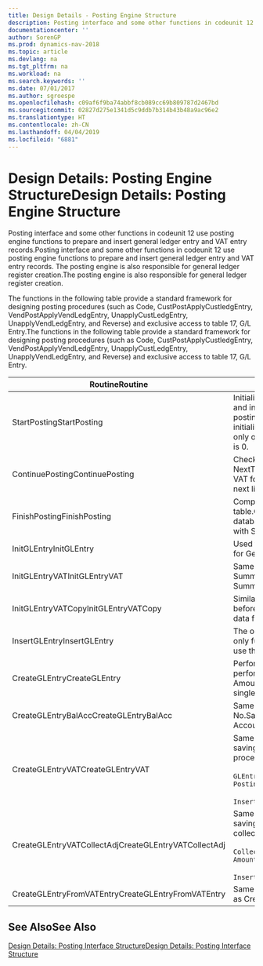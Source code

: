 ```yaml
---
title: Design Details - Posting Engine Structure
description: Posting interface and some other functions in codeunit 12 use posting engine functions to prepare and insert general ledger entry and VAT entry records. The posting engine is also responsible for general ledger register creation.
documentationcenter: ''
author: SorenGP
ms.prod: dynamics-nav-2018
ms.topic: article
ms.devlang: na
ms.tgt_pltfrm: na
ms.workload: na
ms.search.keywords: ''
ms.date: 07/01/2017
ms.author: sgroespe
ms.openlocfilehash: c09af6f9ba74abbf8cb089cc69b809787d2467bd
ms.sourcegitcommit: 02827d275e1341d5c9ddb7b314b43b48a9ac96e2
ms.translationtype: HT
ms.contentlocale: zh-CN
ms.lasthandoff: 04/04/2019
ms.locfileid: "6881"
---
```

# <a name="design-details-posting-engine-structure"></a><span data-ttu-id="594dc-104">Design Details: Posting Engine Structure</span><span class="sxs-lookup"><span data-stu-id="594dc-104">Design Details: Posting Engine Structure</span></span>
<span data-ttu-id="594dc-105">Posting interface and some other functions in codeunit 12 use posting engine functions to prepare and insert general ledger entry and VAT entry records.</span><span class="sxs-lookup"><span data-stu-id="594dc-105">Posting interface and some other functions in codeunit 12 use posting engine functions to prepare and insert general ledger entry and VAT entry records.</span></span> <span data-ttu-id="594dc-106">The posting engine is also responsible for general ledger register creation.</span><span class="sxs-lookup"><span data-stu-id="594dc-106">The posting engine is also responsible for general ledger register creation.</span></span>  
  
 <span data-ttu-id="594dc-107">The functions in the following table provide a standard framework for designing posting procedures (such as Code, CustPostApplyCustledgEntry, VendPostApplyVendLedgEntry, UnapplyCustLedgEntry, UnapplyVendLedgEntry, and Reverse) and exclusive access to table 17, G/L Entry.</span><span class="sxs-lookup"><span data-stu-id="594dc-107">The functions in the following table provide a standard framework for designing posting procedures (such as Code, CustPostApplyCustledgEntry, VendPostApplyVendLedgEntry, UnapplyCustLedgEntry, UnapplyVendLedgEntry, and Reverse) and exclusive access to table 17, G/L Entry.</span></span>  
  
|<span data-ttu-id="594dc-108">Routine</span><span class="sxs-lookup"><span data-stu-id="594dc-108">Routine</span></span>|<span data-ttu-id="594dc-109">Description</span><span class="sxs-lookup"><span data-stu-id="594dc-109">Description</span></span>|  
|-------------|---------------------------------------|  
|<span data-ttu-id="594dc-110">StartPosting</span><span class="sxs-lookup"><span data-stu-id="594dc-110">StartPosting</span></span>|<span data-ttu-id="594dc-111">Initializes posting buffer TempGLEntryBuf, locks G/L Entry and VAT Entry tables, and initializes Accounting Period, G/L Register, and Exchange Rate.</span><span class="sxs-lookup"><span data-stu-id="594dc-111">Initializes posting buffer TempGLEntryBuf, locks G/L Entry and VAT Entry tables, and initializes Accounting Period, G/L Register, and Exchange Rate.</span></span> <span data-ttu-id="594dc-112">Should be called only once, then NextEntryNo is 0.</span><span class="sxs-lookup"><span data-stu-id="594dc-112">Should be called only once, then NextEntryNo is 0.</span></span>|  
|<span data-ttu-id="594dc-113">ContinuePosting</span><span class="sxs-lookup"><span data-stu-id="594dc-113">ContinuePosting</span></span>|<span data-ttu-id="594dc-114">Checks and posts unrealized VAT for previous transaction increment NextTransactionNo and prepares post of next line.</span><span class="sxs-lookup"><span data-stu-id="594dc-114">Checks and posts unrealized VAT for previous transaction increment NextTransactionNo and prepares post of next line.</span></span>|  
|<span data-ttu-id="594dc-115">FinishPosting</span><span class="sxs-lookup"><span data-stu-id="594dc-115">FinishPosting</span></span>|<span data-ttu-id="594dc-116">Completes posting by inserting G/L entries from temporary buffer into database table.</span><span class="sxs-lookup"><span data-stu-id="594dc-116">Completes posting by inserting G/L entries from temporary buffer into database table.</span></span> <span data-ttu-id="594dc-117">Always used together with StartPosting.</span><span class="sxs-lookup"><span data-stu-id="594dc-117">Always used together with StartPosting.</span></span> <span data-ttu-id="594dc-118">Checks for inconsistencies.</span><span class="sxs-lookup"><span data-stu-id="594dc-118">Checks for inconsistencies.</span></span>|  
|<span data-ttu-id="594dc-119">InitGLEntry</span><span class="sxs-lookup"><span data-stu-id="594dc-119">InitGLEntry</span></span>|<span data-ttu-id="594dc-120">Used to initialize new G/L entry for Gen. Jnl Line.</span><span class="sxs-lookup"><span data-stu-id="594dc-120">Used to initialize new G/L entry for Gen. Jnl Line.</span></span> <span data-ttu-id="594dc-121">Returns GLEntry as parameter.</span><span class="sxs-lookup"><span data-stu-id="594dc-121">Returns GLEntry as parameter.</span></span>|  
|<span data-ttu-id="594dc-122">InitGLEntryVAT</span><span class="sxs-lookup"><span data-stu-id="594dc-122">InitGLEntryVAT</span></span>|<span data-ttu-id="594dc-123">Same as InitGLEntry, but also assigns Bal. Account No. and SummarizeVAT.</span><span class="sxs-lookup"><span data-stu-id="594dc-123">Same as InitGLEntry, but also assigns Bal. Account No. and SummarizeVAT.</span></span>|  
|<span data-ttu-id="594dc-124">InitGLEntryVATCopy</span><span class="sxs-lookup"><span data-stu-id="594dc-124">InitGLEntryVATCopy</span></span>|<span data-ttu-id="594dc-125">Similar to InitGLEntryVAT, but also copies posting groups data from VAT Entry before SummarizeVAT.</span><span class="sxs-lookup"><span data-stu-id="594dc-125">Similar to InitGLEntryVAT, but also copies posting groups data from VAT Entry before SummarizeVAT.</span></span>|  
|<span data-ttu-id="594dc-126">InsertGLEntry</span><span class="sxs-lookup"><span data-stu-id="594dc-126">InsertGLEntry</span></span>|<span data-ttu-id="594dc-127">The only function that inserts G/L entry into global TempGLEntryBuf table.</span><span class="sxs-lookup"><span data-stu-id="594dc-127">The only function that inserts G/L entry into global TempGLEntryBuf table.</span></span> <span data-ttu-id="594dc-128">Always use this function for insert.</span><span class="sxs-lookup"><span data-stu-id="594dc-128">Always use this function for insert.</span></span>|  
|<span data-ttu-id="594dc-129">CreateGLEntry</span><span class="sxs-lookup"><span data-stu-id="594dc-129">CreateGLEntry</span></span>|<span data-ttu-id="594dc-130">Performs an InitGLEntry, assigns Additional Currency Amount, and then performs InsertGLEntry.</span><span class="sxs-lookup"><span data-stu-id="594dc-130">Performs an InitGLEntry, assigns Additional Currency Amount, and then performs InsertGLEntry.</span></span> <span data-ttu-id="594dc-131">Replaces several lines of code with a single function call.</span><span class="sxs-lookup"><span data-stu-id="594dc-131">Replaces several lines of code with a single function call.</span></span>|  
|<span data-ttu-id="594dc-132">CreateGLEntryBalAcc</span><span class="sxs-lookup"><span data-stu-id="594dc-132">CreateGLEntryBalAcc</span></span>|<span data-ttu-id="594dc-133">Same as CreateGLEntry, but also assigns Bal. Account Type and Bal. Account No.</span><span class="sxs-lookup"><span data-stu-id="594dc-133">Same as CreateGLEntry, but also assigns Bal. Account Type and Bal. Account No.</span></span>|  
|<span data-ttu-id="594dc-134">CreateGLEntryVAT</span><span class="sxs-lookup"><span data-stu-id="594dc-134">CreateGLEntryVAT</span></span>|<span data-ttu-id="594dc-135">Same as CreateGLEntry, but with additional processing for posting groups and saving to temporary VAT buffer:</span><span class="sxs-lookup"><span data-stu-id="594dc-135">Same as CreateGLEntry, but with additional processing for posting groups and saving to temporary VAT buffer:</span></span><br /><br /> `GLEntry.CopyPostingGroupsFromDtldCVBuf(DtldCVLedgEntryBuf,GenJnlLine."Gen. Posting Type");`<br /><br /> `InsertVATEntriesFromTemp(DtldCVLedgEntryBuf,GLEntry);`|  
|<span data-ttu-id="594dc-136">CreateGLEntryVATCollectAdj</span><span class="sxs-lookup"><span data-stu-id="594dc-136">CreateGLEntryVATCollectAdj</span></span>|<span data-ttu-id="594dc-137">Same as CreateGLEntry, but with additional collection of adjustments and saving to temporary VAT buffer:</span><span class="sxs-lookup"><span data-stu-id="594dc-137">Same as CreateGLEntry, but with additional collection of adjustments and saving to temporary VAT buffer:</span></span><br /><br /> `CollectAdjustment(AdjAmount,GLEntry.Amount,GLEntry."Additional-Currency Amount",OriginalDateSet);`<br /><br /> `InsertVATEntriesFromTemp(DtldCVLedgEntryBuf,GLEntry);`|  
|<span data-ttu-id="594dc-138">CreateGLEntryFromVATEntry</span><span class="sxs-lookup"><span data-stu-id="594dc-138">CreateGLEntryFromVATEntry</span></span>|<span data-ttu-id="594dc-139">Same as CreateGLEntry, but also copies posting groups from VAT entry.</span><span class="sxs-lookup"><span data-stu-id="594dc-139">Same as CreateGLEntry, but also copies posting groups from VAT entry.</span></span>|  
  
## <a name="see-also"></a><span data-ttu-id="594dc-140">See Also</span><span class="sxs-lookup"><span data-stu-id="594dc-140">See Also</span></span>  
 [<span data-ttu-id="594dc-141">Design Details: Posting Interface Structure</span><span class="sxs-lookup"><span data-stu-id="594dc-141">Design Details: Posting Interface Structure</span></span>](design-details-posting-interface-structure.md)